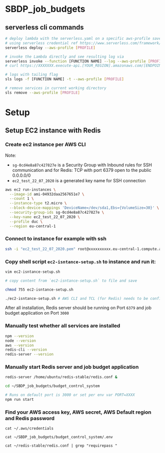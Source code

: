 # SBDP_job_budgets

## serverless cli commands

```bash
# deploy lambda with the serverless.yaml on a specific aws-profile saved in ~/.aws/credentials 
# using serverless credential ref https://www.serverless.com/framework/docs/providers/aws/guide/credentials/
serverless deploy --aws-profile [PROFILE]

# invoke the Lambda directly and see resulting log via
serverless invoke --function [FUNCTION NAME] --log --aws-profile [PROFILE]
# curl https://XXXXXXX.execute-api.[YOUR_REGION].amazonaws.com/[ENDPOINT]

# logs with tailing flag
sls logs -f [FUNCTION NAME] -t --aws-profile [PROFILE]

# remove services in current working directory
sls remove --aws-profile [PROFILE]
```


# Setup

## Setup EC2 instance with Redis

### Create ec2 instance per AWS CLI
Note:
- `sg-0cd4e8a87c427827e` is a Security Group with Inbound rules for SSH communication and for Redis: TCP with port 6379 open to the public 0.0.0.0/0
- `ec2_test_22_07_2020` is a generated key name for SSH connection

```bash
aws ec2 run-instances \
  --image-id ami-04932daa2567651e7 \
  --count 1 \
  --instance-type t2.micro \
  --block-device-mappings 'DeviceName=/dev/sda1,Ebs={VolumeSize=30}' \
  --security-group-ids sg-0cd4e8a87c427827e \
  --key-name ec2_test_22_07_2020 \
  --profile duc \
  --region eu-central-1
```

### Connect to instance for example with ssh
```bash
ssh -i "ec2_test_22_07_2020.pem" root@xxxxxxxxxx.eu-central-1.compute.amazonaws.com
```


### Copy shell script `ec2-isntance-setup.sh` to instance and run it:
```bash
vim ec2-isntance-setup.sh

# copy content from `ec2-isntance-setup.sh` to file and save

chmod 755 ec2-isntance-setup.sh

./ec2-isntance-setup.sh # AWS CLI and TCL (for Redis) needs to be confirmed with `Y` on installation
```

After all installation, Redis server should be running on Port `6379` and job budget application on Port `3000`

### Manually test whether all services are installed
```bash
npm --version
node --version
aws --version
redis-cli --version
redis-server --version
```

### Manually start Redis server and job budget application
```bash
redis-server /home/ubuntu/redis-stable/redis.conf &

cd ~/SBDP_job_budgets/budget_control_system

# Runs on default port is 3000 or set per env var PORT=XXXX
npm run start
```

### Find your AWS access key, AWS secret, AWS Default region and Redis password

```
cat ~/.aws/credentials

cat ~/SBDP_job_budgets/budget_control_system/.env

cat ~/redis-stable/redis.conf | grep "requirepass "
```

